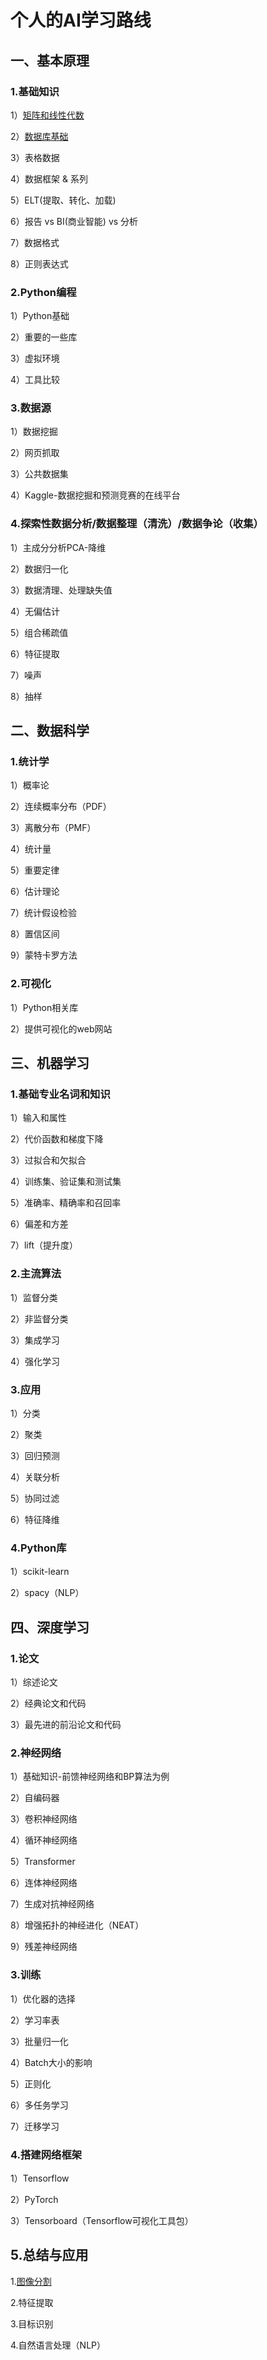 # 个人的AI学习路线

## 一、基本原理

### 1.基础知识

1）[矩阵和线性代数](./content/矩阵和线性代数.md)

2）[数据库基础](./content/数据库基础.md)

3）表格数据

4）数据框架 & 系列

5）ELT(提取、转化、加载)

6）报告 vs BI(商业智能) vs 分析

7）数据格式

8）正则表达式

### 2.Python编程

1）Python基础

2）重要的一些库

3）虚拟环境

4）工具比较

### 3.数据源

1）数据挖掘

2）网页抓取

3）公共数据集

4）Kaggle-数据挖掘和预测竞赛的在线平台

### 4.探索性数据分析/数据整理（清洗）/数据争论（收集）

1）主成分分析PCA-降维

2）数据归一化

3）数据清理、处理缺失值

4）无偏估计

5）组合稀疏值

6）特征提取

7）噪声

8）抽样

## 二、数据科学

### 1.统计学

1）概率论

2）连续概率分布（PDF）

3）离散分布（PMF）

4）统计量

5）重要定律

6）估计理论

7）统计假设检验

8）置信区间

9）蒙特卡罗方法

### 2.可视化

1）Python相关库

2）提供可视化的web网站

## 三、机器学习

### 1.基础专业名词和知识

1）输入和属性

2）代价函数和梯度下降

3）过拟合和欠拟合

4）训练集、验证集和测试集

5）准确率、精确率和召回率

6）偏差和方差

7）lift（提升度）

### 2.主流算法

1）监督分类

2）非监督分类

3）集成学习

4）强化学习

### 3.应用

1）分类

2）聚类

3）回归预测

4）关联分析

5）协同过滤

6）特征降维

### 4.Python库

1）scikit-learn

2）spacy（NLP）

## 四、深度学习

### 1.论文

1）综述论文

2）经典论文和代码

3）最先进的前沿论文和代码

### 2.神经网络

1）基础知识-前馈神经网络和BP算法为例

2）自编码器

3）卷积神经网络

4）循环神经网络

5）Transformer

6）连体神经网络

7）生成对抗神经网络

8）增强拓扑的神经进化（NEAT）

9）残差神经网络

### 3.训练

1）优化器的选择

2）学习率表

3）批量归一化

4）Batch大小的影响

5）正则化

6）多任务学习

7）迁移学习

### 4.搭建网络框架

1）Tensorflow

2）PyTorch

3）Tensorboard（Tensorflow可视化工具包）

## 5.总结与应用

1.[图像分割](./content/图像分割.md)

2.特征提取

3.目标识别

4.自然语言处理（NLP）